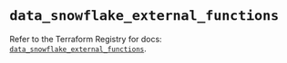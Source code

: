 # `data_snowflake_external_functions`

Refer to the Terraform Registry for docs: [`data_snowflake_external_functions`](https://registry.terraform.io/providers/snowflake-labs/snowflake/0.87.1/docs/data-sources/external_functions).
